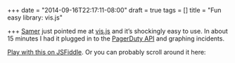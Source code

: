 +++
date = "2014-09-16T22:17:11-08:00"
draft = true
tags = []
title = "Fun easy library: vis.js"

+++
[Samer](https://github.com/smasry) just pointed me at [vis.js](http://visjs.org/) and it’s shockingly easy to use. In about 15 minutes I had it plugged in to the [PagerDuty API](http://developer.pagerduty.com/) and graphing incidents.  
  
[Play with this on JSFiddle](http://jsfiddle.net/eurica/9r54048k/). Or you can probably scroll around it here: